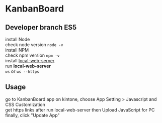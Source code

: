 # KanbanBoard

## Developer branch ES5
install Node  
check node version `node -v`  
install NPM  
check npm version `npm -v`  
install [local-web-server](https://www.npmjs.com/package/local-web-server)  
run **local-web-server**  
`ws` or `ws --https`

## Usage
go to KanbanBoard app on kintone, choose App Setting > Javascript and CSS Customization   
get https links after run local-web-server then Upload JavaScript for PC  
finally, click "Update App"

